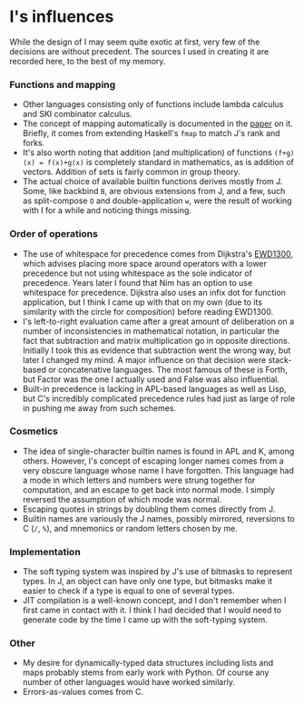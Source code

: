 # I's influences

While the design of I may seem quite exotic at first, very few of the
decisions are without precedent. The sources I used in creating it are
recorded here, to the best of my memory.

### Functions and mapping

- Other languages consisting only of functions include lambda calculus and
  SKI combinator calculus.
- The concept of mapping automatically is documented in the 
  [paper](doc/BuiltInMapping/BuiltInMapping.pdf) on it. Briefly, it comes
  from extending Haskell's `fmap` to match J's rank and forks.
- It's also worth noting that addition (and multiplication) of functions
  `(f+g)(x) = f(x)+g(x)` is completely standard in mathematics, as is
  addition of vectors. Addition of sets is fairly common in group theory.
- The actual choice of available builtin functions derives mostly from J.
  Some, like backbind `B`, are obvious extensions from J, and a few, such
  as split-compose `O` and double-application `w`, were the result of
  working with I for a while and noticing things missing.

### Order of operations

- The use of whitespace for precedence comes from Dijkstra's
  [EWD1300](http://www.cs.utexas.edu/users/EWD/ewd13xx/EWD1300.PDF), which
  advises placing more space around operators with a lower precedence but
  not using whitespace as the sole indicator of precedence. Years later I
  found that Nim has an option to use whitespace for precedence. Dijkstra
  also uses an infix dot for function application, but I think I came up
  with that on my own (due to its similarity with the circle for
  composition) before reading EWD1300.
- I's left-to-right evaluation came after a great amount of deliberation
  on a number of inconsistencies in mathematical notation, in particular
  the fact that subtraction and matrix multiplication go in opposite
  directions. Initially I took this as evidence that subtraction went the
  wrong way, but later I changed my mind. A major influence on that
  decision were stack-based or concatenative languages. The most famous of
  these is Forth, but Factor was the one I actually used and False was
  also influential.
- Built-in precedence is lacking in APL-based languages as well as Lisp,
  but C's incredibly complicated precedence rules had just as large of
  role in pushing me away from such schemes.

### Cosmetics

- The idea of single-character builtin names is found in APL and K, among
  others. However, I's concept of escaping longer names comes from a very
  obscure language whose name I have forgotten. This language had a mode
  in which letters and numbers were strung together for computation, and
  an escape to get back into normal mode. I simply reversed the assumption
  of which mode was normal.
- Escaping quotes in strings by doubling them comes directly from J.
- Builtin names are variously the J names, possibly mirrored, reversions
  to C (`/`, `%`), and mnemonics or random letters chosen by me.

### Implementation

- The soft typing system was inspired by J's use of bitmasks to represent
  types. In J, an object can have only one type, but bitmasks make it
  easier to check if a type is equal to one of several types.
- JIT compilation is a well-known concept, and I don't remember when I
  first came in contact with it. I think I had decided that I would need
  to generate code by the time I came up with the soft-typing system.

### Other

- My desire for dynamically-typed data structures including lists and maps
  probably stems from early work with Python. Of course any number of
  other languages would have worked similarly.
- Errors-as-values comes from C.

